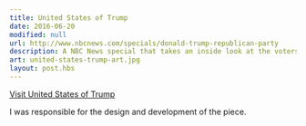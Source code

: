 ```yaml
---
title: United States of Trump
date: 2016-06-20
modified: null
url: http://www.nbcnews.com/specials/donald-trump-republican-party
description: A NBC News special that takes an inside look at the voters who took over the Republican party.
art: united-states-trump-art.jpg
layout: post.hbs
---
```


[Visit United States of Trump]({{url}})

I was responsible for the design and development of the piece.
